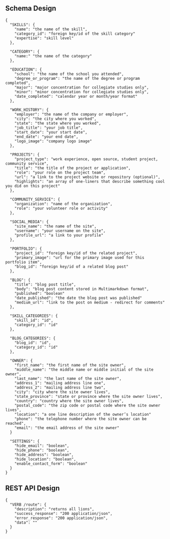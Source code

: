 

## Schema Design

    {
      "SKILLS": {
        "name": "the name of the skill",
        "category_id": "foreign key/id of the skill category"
        "expertise": "skill level"
      },

      "CATEGORY": {
        "name:" "the name of the category"
      },

      "EDUCATION": {
        "school": "the name of the school you attended",
        "degree_or_program": "the name of the degree or program completed",
        "major": "major concentration for collegiate studies only",
        "minor": "minor concentration for collegiate studies only",
        "date_completed": "calendar year or month/year format"
      },

      "WORK_HISTORY": {
        "employer": "the name of the company or employer",
        "city": "the city where you worked",
        "state": "the state where you worked",
        "job_title": "your job title",
        "start_date": "your start date",
        "end_date": "your end date",
        "logo_image": "company logo image"
      },

      "PROJECTS": {
        "project_type": "work experience, open source, student project, community service",
        "title": "the title of the project or application",
        "role": "your role on the project team",
        "url": "a link to the project website or repository (optional)",
        "highlights": "an array of one-liners that describe something cool you did on this project"
      },

      "COMMUNITY_SERVICE": {
        "organization": "name of the organization",
        "role": "your volunteer role or activity"
      },

      "SOCIAL_MEDIA": {
        "site_name": "the name of the site",
        "username": "your username on the site",
        "profile_url": "a link to your profile"
      },

      "PORTFOLIO": {
        "project_id": "foreign key/id of the related project",
        "primary_image": "url for the primary image used for this portfolio item",
        "blog_id": "foreign key/id of a related blog post"
      },

      "BLOG": {
        "title": "blog post title",
        "body": "blog post content stored in Multimarkdown format",
        "published": "boolean"
        "date_published": "the date the blog post was published"
        "medium_url": "link to the post on medium - redirect for comments"
      },

      "SKILL_CATEGORIES": {
        "skill_id": "id",
        "category_id": "id"
      },

      "BLOG_CATEGORIES": {
        "blog_id": "id",
        "category_id": "id"
      },

      "OWNER": {
        "first_name": "the first name of the site owner",
        "middle_name": "the middle name or middle initial of the site owner",
        "last_name": "the last name of the site owner",
        "address_1": "mailing address line one",
        "address_2": "mailing address line two",
        "city": "city where the site owner lives",
        "state_province": "state or province where the site owner lives",
        "country": "country where the site owner lives",
        "postal_code": "the zip code or postal code where the site owner lives",
        "location": "a one line description of the owner’s location"
        "phone": "the telephone number where the site owner can be reached",
        "email": "the email address of the site owner"
      }

      "SETTINGS": {
        "hide_email": "boolean",
        "hide_phone": "boolean",
        "hide_address": "boolean",
        "hide_location": "boolean",
        "enable_contact_form": "boolean"
      }
    }


## REST API Design

    {
      "VERB /route": {
        "description": "returns all lions",
        "success_response": "200 application/json",
        "error_response": "200 application/json",
        "data": ""
      }
    }
